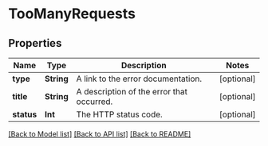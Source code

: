 # TooManyRequests

## Properties
Name | Type | Description | Notes
------------ | ------------- | ------------- | -------------
**type** | **String** | A link to the error documentation. | [optional] 
**title** | **String** | A description of the error that occurred. | [optional] 
**status** | **Int** | The HTTP status code. | [optional] 

[[Back to Model list]](../README.md#documentation-for-models) [[Back to API list]](../README.md#documentation-for-api-endpoints) [[Back to README]](../README.md)


